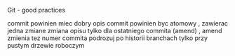 Git - good practices

commit powinien miec dobry opis
commit powinien byc atomowy , zawierac jedna zmiane
zmiana opisu tylko dla ostatniego commita (amend) , amend zmienia tez numer commita
podrozuj po historii  branchach tylko przy pustym drzewie roboczym


